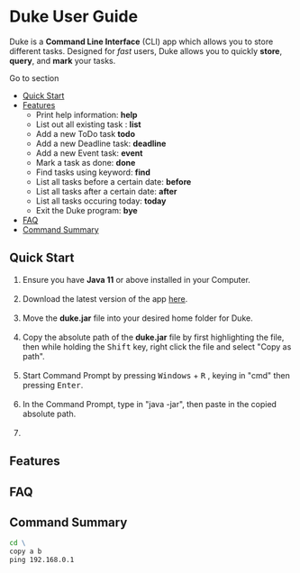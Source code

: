 # Duke User Guide

Duke is a **Command Line Interface** (CLI) app which allows you to store different tasks. 
Designed for *fast* users, Duke allows you to quickly **store**, **query**, and **mark** 
your tasks.


Go to section
* [Quick Start](#Quick-Start)  
* [Features](#Features)
	* Print help information: **help**
    * List out all existing task :   **list**
    * Add a new ToDo task **todo**
    * Add a new Deadline task: **deadline**
    * Add a new Event task: **event**
    * Mark a task as done: **done**
    * Find tasks using keyword: **find**
    * List all tasks before a certain date: **before**
    * List all tasks after a certain date: **after**
    * List all tasks occuring today: **today**
    * Exit the Duke program: **bye**
* [FAQ](#FAQ])
* [Command Summary](#Command-Summary])


## Quick Start
1. Ensure you have **Java 11** or above installed in your Computer. <br/><br/> 
1. Download the latest version of the app 
[here](https://github.com/Speedweener/ip/releases "duke.jar"). <br/><br/> 
1. Move the **duke.jar** file into your desired home folder for Duke. <br/><br/> 
1. Copy the absolute path of the **duke.jar** file by first highlighting the file, then while
holding the <kbd>Shift</kbd> key, right click the file and select "Copy as path". <br/><br/> 
1. Start Command Prompt by pressing <kbd>Windows</kbd> + <kbd>R</kbd> ,  keying in "cmd"
then pressing <kbd>Enter</kbd>. <br/><br/> 
1. In the Command Prompt, type in "java -jar", then paste in the copied absolute path. <br/><br/> 
1. 
## Features
## FAQ
## Command Summary

```bat
cd \
copy a b
ping 192.168.0.1
```